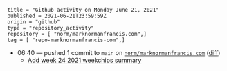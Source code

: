 ```
title = "Github activity on Monday June 21, 2021"
published = 2021-06-21T23:59:59Z
origin = "github"
type = "repository_activity"
repository = [ "norm/marknormanfrancis.com",]
tag = [ "repo-marknormanfrancis-com",]
```

* 06:40 — pushed 1 commit to `main` on [`norm/marknormanfrancis.com`](https://github.com/norm/marknormanfrancis.com) ([diff](https://github.com/norm/marknormanfrancis.com/compare/e3b7bfe30c4fb900478e64e66e6af05f724f36ff..9b9a8a6ec9e88ec26d1cff6fc5eefe5df56822b4))
  * [Add week 24 2021 weekchips summary](https://github.com/norm/marknormanfrancis.com/commit/9b9a8a6ec9e88ec26d1cff6fc5eefe5df56822b4)
